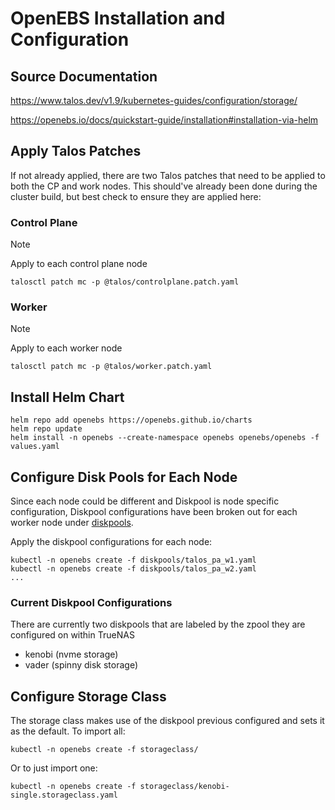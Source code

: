 # OpenEBS Installation and Configuration

## Source Documentation
https://www.talos.dev/v1.9/kubernetes-guides/configuration/storage/

https://openebs.io/docs/quickstart-guide/installation#installation-via-helm

## Apply Talos Patches
If not already applied, there are two Talos patches that need to be applied to both the CP and work nodes.  This should've already been done during the cluster build, but best check to ensure they are applied here:

### Control Plane
> [!Note]
> Apply to each control plane node

`talosctl patch mc -p @talos/controlplane.patch.yaml`

### Worker
> [!Note]
> Apply to each worker node

`talosctl patch mc -p @talos/worker.patch.yaml`

## Install Helm Chart
```
helm repo add openebs https://openebs.github.io/charts
helm repo update
helm install -n openebs --create-namespace openebs openebs/openebs -f values.yaml
```

## Configure Disk Pools for Each Node
Since each node could be different and Diskpool is node specific configuration, Diskpool configurations have been broken out for each worker node under [diskpools](diskpools/). 

Apply the diskpool configurations for each node:
```
kubectl -n openebs create -f diskpools/talos_pa_w1.yaml
kubectl -n openebs create -f diskpools/talos_pa_w2.yaml
...
```
### Current Diskpool Configurations
There are currently two diskpools that are labeled by the zpool they are configured on within TrueNAS
- kenobi (nvme storage)
- vader (spinny disk storage)

## Configure Storage Class
The storage class makes use of the diskpool previous configured and sets it as the default.  To import all:
```
kubectl -n openebs create -f storageclass/
```
Or to just import one:
```
kubectl -n openebs create -f storageclass/kenobi-single.storageclass.yaml
```

